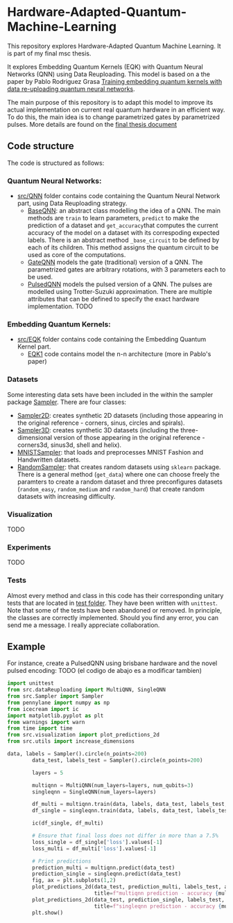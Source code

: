 # Hardware-Adapted-Quantum-Machine-Learning
This repository explores Hardware-Adapted Quantum Machine Learning. It is part of my final msc thesis.

It explores Embedding Quantum Kernels (EQK) with Quantum Neural Networks (QNN) using Data Reuploading. This model is based on a the paper by Pablo Rodriguez Grasa [Training embedding quantum kernels with data re-uploading quantum neural networks](https://arxiv.org/pdf/2401.04642).

The main purpose of this repository is to adapt this model to improve its actual implementation on current real quantum hardware in an efficient way. To do this, the main idea is to change parametrized gates by parametrized pulses. More details are found on the [final thesis document](todo.txt)

## Code structure
The code is structured as follows:

### Quantum Neural Networks:
- [src/QNN](src/QNN) folder contains code containing the Quantum Neural Network part, using Data Reuploading strategy. 
  - [BaseQNN](src/dataReuploading/SingleQNN.py): an abstract class modelling the idea of a QNN. The main methods are `train` to learn parameters, `predict` to make the prediction of a dataset and `get_accuracy`that computes the current accuracy of the model on a dataset with its correspoding expected labels. There is an abstract method `_base_circuit` to be defined by each of its children. This method assigns the quantum circuit to be used as core of the computations. 
  - [GateQNN](src/dataReuploading/GateQNN.py) models the gate (traditional) version of a QNN. The parametrized gates are arbitrary rotations, with 3 parameters each to be used.
  - [PulsedQNN](src/dataReuploading/PulsedQNN.py) models the pulsed version of a QNN. The pulses are modelled using Trotter-Suzuki approximation. There are multiple attributes that can be defined to specify the exact hardware implementation. TODO

### Embedding Quantum Kernels:
- [src/EQK](src/EQK) folder contains code containing the Embedding Quantum Kernel part.
  - [EQK1](src/EQK/EQKn.py) code contains model the n-n architecture (more in Pablo's paper)

### Datasets

Some interesting data sets have been included in the within the sampler package [Sampler](src/Sampler). There are four classes: 
- [Sampler2D](src/Sampler2D.py): creates synthetic 2D datasets (including those appearing in the original reference - corners, sinus, circles and spirals).
- [Sampler3D](src/Sampler3D.py): creates synthetic 3D datasets (including the three-dimensional version of those appearing in the original reference - corners3d, sinus3d, shell and helix).
- [MNISTSampler](src/MNISTSampler.py): that loads and preprocesses MNIST Fashion and Handwritten datasets.
- [RandomSampler](src/RandomSampler.py): that creates random datasets using `sklearn` package. There is a general method (`get_data`) where one can choose freely the paramters to create a random dataset and three preconfigures datasets (`random_easy`, `random_medium` and `random_hard`) that create random datasets with increasing difficulty.

### Visualization
TODO

### Experiments
TODO

### Tests

Almost every method and class in this code has their corresponding unitary tests that are located in [test folder](tests). They have been written with `unittest`. Note that some of the tests have been abandoned or removed. In principle, the classes are correctly implemented. Should you find any error, you can send me a message. I really appreciate collaboration.

## Example

For instance, create a PulsedQNN using brisbane hardware and the novel pulsed encoding: TODO (el codigo de abajo es a modificar tambien)

```python
import unittest
from src.dataReuploading import MultiQNN, SingleQNN
from src.Sampler import Sampler
from pennylane import numpy as np
from icecream import ic
import matplotlib.pyplot as plt
from warnings import warn
from time import time
from src.visualization import plot_predictions_2d
from src.utils import increase_dimensions

data, labels = Sampler().circle(n_points=200)
        data_test, labels_test = Sampler().circle(n_points=200)

        layers = 5

        multiqnn = MultiQNN(num_layers=layers, num_qubits=3)
        singleqnn = SingleQNN(num_layers=layers)

        df_multi = multiqnn.train(data, labels, data_test, labels_test, silent=False)
        df_single = singleqnn.train(data, labels, data_test, labels_test, silent=False)

        ic(df_single, df_multi)

        # Ensure that final loss does not differ in more than a 7.5%
        loss_single = df_single['loss'].values[-1]
        loss_multi = df_multi['loss'].values[-1]

        # Print predictions
        prediction_multi = multiqnn.predict(data_test)
        prediction_single = singleqnn.predict(data_test)
        fig, ax = plt.subplots(1,2)
        plot_predictions_2d(data_test, prediction_multi, labels_test, axis=ax[0],
                            title=f"multiqnn prediction - accuracy {multiqnn.get_accuracy(data, labels)}")
        plot_predictions_2d(data_test, prediction_single, labels_test, axis=ax[1],
                            title=f"singleqnn prediction - accuracy {multiqnn.get_accuracy(data, labels)}")
        plt.show()


```

